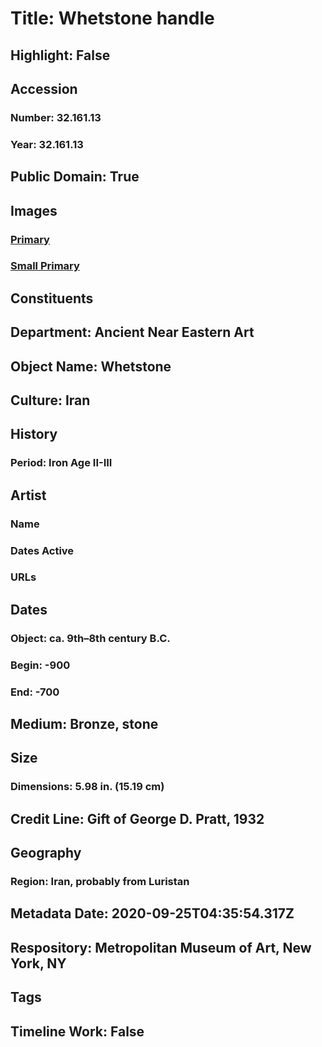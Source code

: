 # Title: Whetstone handle
## Highlight: False
## Accession
### Number: 32.161.13
### Year: 32.161.13
## Public Domain: True
## Images
### [Primary](https://images.metmuseum.org/CRDImages/an/original/me32_161_13.jpg)
### [Small Primary](https://images.metmuseum.org/CRDImages/an/web-large/me32_161_13.jpg)
## Constituents
## Department: Ancient Near Eastern Art
## Object Name: Whetstone
## Culture: Iran
## History
### Period: Iron Age II-III
## Artist
### Name
### Dates Active
### URLs
## Dates
### Object: ca. 9th–8th century B.C.
### Begin: -900
### End: -700
## Medium: Bronze, stone
## Size
### Dimensions: 5.98 in. (15.19 cm)
## Credit Line: Gift of George D. Pratt, 1932
## Geography
### Region: Iran, probably from Luristan
## Metadata Date: 2020-09-25T04:35:54.317Z
## Respository: Metropolitan Museum of Art, New York, NY
## Tags
## Timeline Work: False